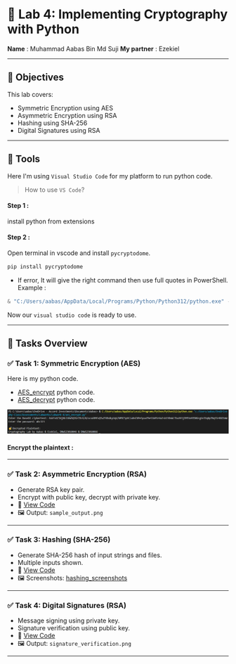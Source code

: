 # 🔐 Lab 4: Implementing Cryptography with Python

**Name** : Muhammad Aabas Bin Md Suji     **My partner** : Ezekiel

---

## 🧠 Objectives

This lab covers:

- Symmetric Encryption using AES
- Asymmetric Encryption using RSA
- Hashing using SHA-256
- Digital Signatures using RSA

---

## 🔨 Tools
Here I'm using `Visual Studio Code` for my platform to run python code.

> How to use `VS Code`?

#### Step 1 :
install python from extensions

#### Step 2 :
Open terminal in vscode and install `pycryptodome`.

```bash
pip install pycryptodome
```

- If error, It will give the right command then use full quotes in PowerShell. Example :
```powershell
& "C:/Users/aabas/AppData/Local/Programs/Python/Python312/python.exe" -m pip install pycryptodome
```

Now our `visual studio code` is ready to use.

---
## 🧩 Tasks Overview

### ✅ Task 1: Symmetric Encryption (AES)

Here is my python code.

- [AES_encrypt](Python_Source/aes_encrypt.py) python code.
- [AES_decrypt](Python_Source/aes_dencrypt.py) python code.


![aes_e](screenshot/aes_e.png)

#### Encrypt the plaintext :




---

### ✅ Task 2: Asymmetric Encryption (RSA)

- Generate RSA key pair.
- Encrypt with public key, decrypt with private key.
- 🔗 [View Code](task2_rsa/rsa_encryption.py)
- 🖼️ Output: `sample_output.png`

---

### ✅ Task 3: Hashing (SHA-256)

- Generate SHA-256 hash of input strings and files.
- Multiple inputs shown.
- 🔗 [View Code](task3_hashing/sha256_hashing.py)
- 🖼️ Screenshots: [hashing_screenshots](task3_hashing/hashing_screenshots/)

---

### ✅ Task 4: Digital Signatures (RSA)

- Message signing using private key.
- Signature verification using public key.
- 🔗 [View Code](task4_digital_signature/digital_signature.py)
- 🖼️ Output: `signature_verification.png`

---

